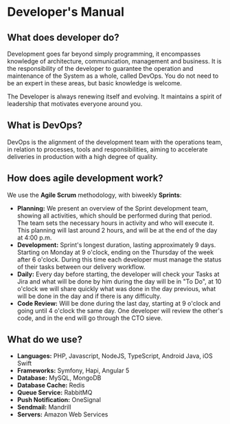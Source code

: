 # Developer's Manual

## What does developer do?

Development goes far beyond simply programming, it encompasses knowledge of architecture, communication, management and business. It is the responsibility of the developer to guarantee the operation and maintenance of the System as a whole, called DevOps. You do not need to be an expert in these areas, but basic knowledge is welcome.

The Developer is always renewing itself and evolving. It maintains a spirit of leadership that motivates everyone around you.

## What is DevOps?

DevOps is the alignment of the development team with the operations team, in relation to processes, tools and responsibilities, aiming to accelerate deliveries in production with a high degree of quality.

## How does agile development work?

We use the **Agile Scrum** methodology, with biweekly **Sprints**:

- **Planning:** We present an overview of the Sprint development team, showing all activities, which should be performed during that period. The team sets the necessary hours in activity and who will execute it. This planning will last around 2 hours, and will be at the end of the day at 4:00 p.m.
- **Development:** Sprint's longest duration, lasting approximately 9 days. Starting on Monday at 9 o'clock, ending on the Thursday of the week after 6 o'clock. During this time each developer must manage the status of their tasks between our delivery workflow.
- **Daily:** Every day before starting, the developer will check your Tasks at Jira and what will be done by him during the day will be in "To Do", at 10 o'clock we will share quickly what was done in the day previous, what will be done in the day and if there is any difficulty.
- **Code Review:** Will be done during the last day, starting at 9 o'clock and going until 4 o'clock the same day. One developer will review the other's code, and in the end will go through the CTO sieve.

## What do we use?

- **Languages:** PHP, Javascript, NodeJS, TypeScript, Android Java, iOS Swift
- **Frameworks:** Symfony, Hapi, Angular 5
- **Database:** MySQL, MongoDB
- **Database Cache:** Redis
- **Queue Service:** RabbitMQ
- **Push Notification:** OneSignal
- **Sendmail:** Mandrill
- **Servers:** Amazon Web Services
